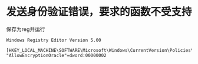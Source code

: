 # 发送身份验证错误，要求的函数不受支持

保存为reg并运行

```纯文本
Windows Registry Editor Version 5.00

[HKEY_LOCAL_MACHINE\SOFTWARE\Microsoft\Windows\CurrentVersion\Policies\System\CredSSP\Parameters]
"AllowEncryptionOracle"=dword:00000002
```
